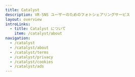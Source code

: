 ```yaml
---
title: Catalyst
description: VR-SNS ユーザーのためのフォトシェアリングサービス
layout: overview
introLinks:
  - title: Catalyst について
    item: /catalyst/about
navigation:
  - /catalyst
  - /catalyst/about
  - /catalyst/terms
  - /catalyst/privacy
  - /catalyst/cookies
  - /catalyst/ads
---
```

